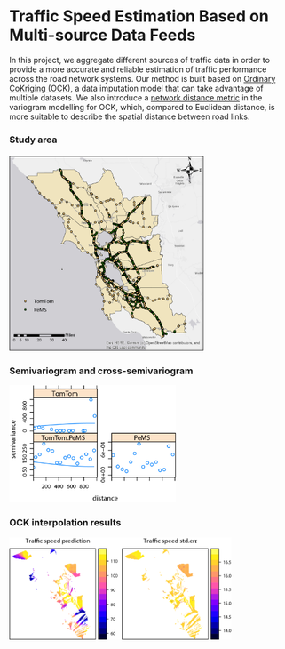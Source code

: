 # Traffic Speed Estimation Based on Multi-source Data Feeds


In this project, we aggregate different sources of traffic data in order to provide a more accurate and reliable estimation of traffic performance across the road network systems. Our method is built based on [Ordinary CoKriging (OCK)](https://doi.org/10.1016/0098-3004(91)90028-C), a data imputation model that can take advantage of multiple datasets. We also introduce a [network distance metric](https://doi.org/10.1080/13658816.2011.609488) in the variogram modelling for OCK, which, compared to Euclidean distance, is more suitable to describe the spatial distance between road links.


### Study area
<img src="https://github.com/linyuehzzz/traffic_data_aggregation/blob/master/img/Fig1.png" width="350">


### Semivariogram and cross-semivariogram
<img src="https://github.com/linyuehzzz/traffic_data_aggregation/blob/master/img/Fig2.png" width="300">


### OCK interpolation results
<img src="https://github.com/linyuehzzz/traffic_data_aggregation/blob/master/img/Fig3.png" width="400">

